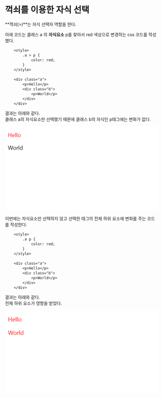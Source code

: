 # 꺽쇠를 이용한 자식 선택

**꺽쇠(>)**는 자식 선택자 역할을 한다.  

아래 코드는 클래스 a 의 **자식요소** p를 찾아서 red 색상으로 변경하는 css 코드를 작성했다.

```
    <style>
        .a > p {
            color: red;
        }
    </style>

    <div class="a">
        <p>Hello</p>
        <div class="b">
            <p>World</p>
        </div>
    </div>
```

결과는 아래와 같다.  
클래스 a의 자식요소만 선택했기 때문에 클래스 b의 자식인 p태그에는 변화가 없다.

![꺽쇠](./image/꺽쇠_1.png)

이번에는 자식요소만 선택하지 않고 선택한 태그의 전체 하위 요소에 변화를 주는 코드를 작성한다.

```
    <style>
        .a p {
            color: red;
        }
    </style>

    <div class="a">
        <p>Hello</p>
        <div class="b">
            <p>World</p>
        </div>
    </div>
```

결과는 아래와 같다.  
전체 하위 요소가 영향을 받았다.

![꺽쇠](./image/꺽쇠_2.png)